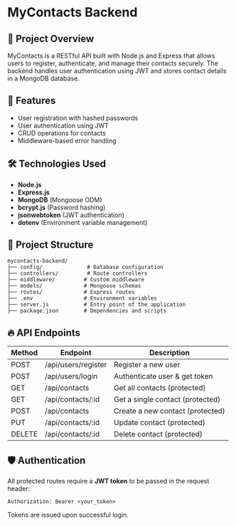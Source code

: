 # MyContacts Backend

## 📌 Project Overview
MyContacts is a RESTful API built with Node.js and Express that allows users to register, authenticate, and manage their contacts securely. The backend handles user authentication using JWT and stores contact details in a MongoDB database.

## 🚀 Features
- User registration with hashed passwords
- User authentication using JWT
- CRUD operations for contacts
- Middleware-based error handling

## 🛠️ Technologies Used
- **Node.js**
- **Express.js**
- **MongoDB** (Mongoose ODM)
- **bcrypt.js** (Password hashing)
- **jsonwebtoken** (JWT authentication)
- **dotenv** (Environment variable management)

## 📂 Project Structure
```
mycontacts-backend/
├── config/              # Database configuration
├── controllers/         # Route controllers
├── middleware/         # Custom middleware
├── models/             # Mongoose schemas
├── routes/             # Express routes
├── .env                # Environment variables
├── server.js           # Entry point of the application
├── package.json        # Dependencies and scripts
```

## 🔥 API Endpoints
| Method | Endpoint           | Description |
|--------|-------------------|-------------|
| POST   | /api/users/register | Register a new user |
| POST   | /api/users/login    | Authenticate user & get token |
| GET    | /api/contacts       | Get all contacts (protected) |
| GET    | /api/contacts/:id   | Get a single contact (protected) |
| POST   | /api/contacts       | Create a new contact (protected) |
| PUT    | /api/contacts/:id   | Update contact (protected) |
| DELETE | /api/contacts/:id   | Delete contact (protected) |

## 🛡️ Authentication
All protected routes require a **JWT token** to be passed in the request header:
```
Authorization: Bearer <your_token>
```
Tokens are issued upon successful login.


